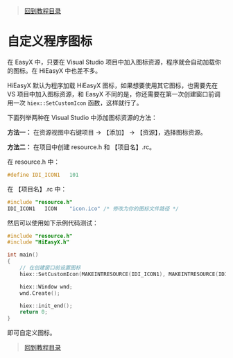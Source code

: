 > [回到教程目录](./index.md)

# 自定义程序图标

在 EasyX 中，只要在 Visual Studio 项目中加入图标资源，程序就会自动加载你的图标。在 HiEasyX 中也差不多。

HiEasyX 默认为程序加载 HiEasyX 图标，如果想要使用其它图标，也需要先在 VS 项目中加入图标资源，和 EasyX 不同的是，你还需要在第一次创建窗口前调用一次 `hiex::SetCustomIcon` 函数，这样就行了。

下面列举两种在 Visual Studio 中添加图标资源的方法：

**方法一：** 在资源视图中右键项目 -> 【添加】 -> 【资源】，选择图标资源。

**方法二：** 在项目中创建 resource.h 和 【项目名】.rc。

在 resource.h 中：

```cpp
#define IDI_ICON1	101
```

在 【项目名】.rc 中：

```cpp
#include "resource.h"
IDI_ICON1	ICON	"icon.ico" /* 修改为你的图标文件路径 */
```

然后可以使用如下示例代码测试：

```cpp
#include "resource.h"
#include "HiEasyX.h"

int main()
{
	// 在创建窗口前设置图标
	hiex::SetCustomIcon(MAKEINTRESOURCE(IDI_ICON1), MAKEINTRESOURCE(IDI_ICON1));

	hiex::Window wnd;
	wnd.Create();

	hiex::init_end();
	return 0;
}
```

即可自定义图标。

> [回到教程目录](./index.md)

